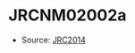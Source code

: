 <a name="material" />

# JRCNM02002a
<script type="application/ld+json">
  {
    "@context": "https://schema.org/",
    "@type": "ChemicalSubstance",
    "http://purl.org/dc/terms/conformsTo":
      {
        "@type": "CreativeWork",
        "@id": "https://bioschemas.org/profiles/ChemicalSubstance/0.4-RELEASE/"
      },
    "@id": "https://egonw.github.io/nanowiki/nanowiki384.html#material",
    "name": "JRCNM02002a",
    "sameAs": "http://127.0.0.1/mediawiki/index.php/Special:URIResolver/JRCNM02002a"
  }
</script>


* Source: [JRC2014](http://127.0.0.1/mediawiki/index.php/Special:URIResolver/JRC2014)
